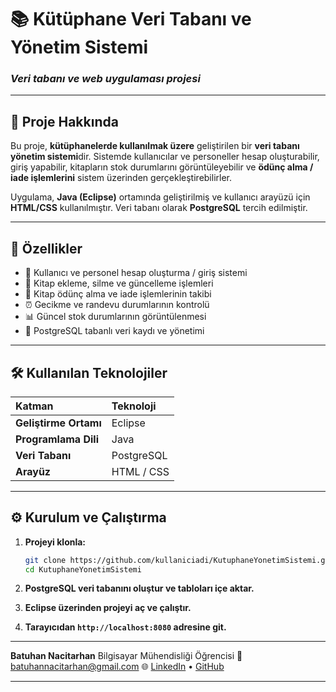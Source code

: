# 📚 Kütüphane Veri Tabanı ve Yönetim Sistemi

### *Veri tabanı ve web uygulaması projesi*

---

## 🚀 Proje Hakkında

Bu proje, **kütüphanelerde kullanılmak üzere** geliştirilen bir **veri tabanı yönetim sistemi**dir.
Sistemde kullanıcılar ve personeller hesap oluşturabilir, giriş yapabilir, kitapların stok durumlarını görüntüleyebilir ve **ödünç alma / iade işlemlerini** sistem üzerinden gerçekleştirebilirler.

Uygulama, **Java (Eclipse)** ortamında geliştirilmiş ve kullanıcı arayüzü için **HTML/CSS** kullanılmıştır.
Veri tabanı olarak **PostgreSQL** tercih edilmiştir.

---

## 🧩 Özellikler

* 👤 Kullanıcı ve personel hesap oluşturma / giriş sistemi
* 📖 Kitap ekleme, silme ve güncelleme işlemleri
* 🔁 Kitap ödünç alma ve iade işlemlerinin takibi
* ⏰ Gecikme ve randevu durumlarının kontrolü
* 📊 Güncel stok durumlarının görüntülenmesi
* 💾 PostgreSQL tabanlı veri kaydı ve yönetimi

---

## 🛠️ Kullanılan Teknolojiler

| Katman                | Teknoloji  |
| :-------------------- | :--------- |
| **Geliştirme Ortamı** | Eclipse    |
| **Programlama Dili**  | Java       |
| **Veri Tabanı**       | PostgreSQL |
| **Arayüz**            | HTML / CSS |

---

## ⚙️ Kurulum ve Çalıştırma

1. **Projeyi klonla:**

   ```bash
   git clone https://github.com/kullaniciadi/KutuphaneYonetimSistemi.git
   cd KutuphaneYonetimSistemi
   ```
2. **PostgreSQL veri tabanını oluştur ve tabloları içe aktar.**
3. **Eclipse üzerinden projeyi aç ve çalıştır.**
4. **Tarayıcıdan `http://localhost:8080` adresine git.**

---


**Batuhan Nacitarhan**
Bilgisayar Mühendisliği Öğrencisi
📧 [batuhannacitarhan@gmail.com](mailto:batuhannacitarhan@gmail.com)
🌐 [LinkedIn](https://www.linkedin.com/batuhan-nacitarhan) • [GitHub](https://github.com/BatuhanNacitarhan)

---

